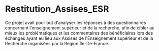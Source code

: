 # Restitution_Assises_ESR
 
Ce projet avait pour but d'analyser les réponses à des questionnaires concernant l'enseignement supérieur et de la recherche, afin de cibler au mieux les problématiques et les commentaires des bénéficiaires lors des échanges ayant eu lieu aux Assises de l'Enseignement supérieur et de la Recherche organisées par la Région Île-De-France. 
